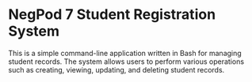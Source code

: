 # NegPod 7 Student Registration System


This is a simple command-line application written in Bash for managing student records. The system allows users to perform various operations such as creating, viewing, updating, and deleting student records.

